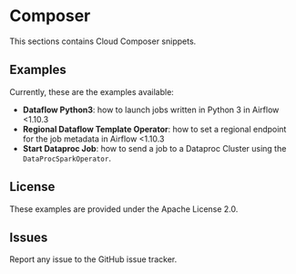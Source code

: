# Composer

This sections contains Cloud Composer snippets.

## Examples

Currently, these are the examples available:

* **Dataflow Python3**: how to launch jobs written in Python 3 in Airflow <1.10.3
* **Regional Dataflow Template Operator**: how to set a regional endpoint for the job metadata in Airflow <1.10.3
* **Start Dataproc Job**: how to send a job to a Dataproc Cluster using the `DataProcSparkOperator`.

## License

These examples are provided under the Apache License 2.0.

## Issues

Report any issue to the GitHub issue tracker.
